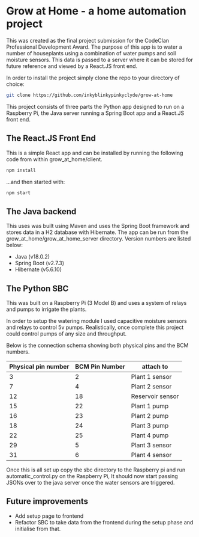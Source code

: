 # Grow at Home - a home automation project

This was created as the final project submission for the CodeClan Professional Development Award. The purpose of this app is to water a number of houseplants using a combination of water pumps and soil moisture sensors. This data is passed to a server where it can be stored for future reference and viewed by a React.JS front end.

In order to install the project simply clone the repo to your directory of choice:

```bash
git clone https://github.com/inkyblinkypinkyclyde/grow-at-home
```


This project consists of three parts the Python app designed to run on a Raspberry Pi, the Java server running a Spring Boot app and a React.JS front end.

## The React.JS Front End

This is a simple React app and can be installed by running the following code from within grow_at_home/client.

```bash
npm install
```

...and then started with:

```bash
npm start
```

## The Java backend

This uses was built using Maven and uses the Spring Boot framework and stores data in a H2 database with Hibernate. The app can be run from the grow_at_home/grow_at_home_server directory. Version numbers are listed below:
* Java (v18.0.2)
* Spring Boot (v2.7.3)
* Hibernate (v5.6.10)

## The Python SBC

This was built on a Raspberry Pi (3 Model B) and uses a system of relays and pumps to irrigate the plants.

In order to setup the watering module I used capacitive moisture sensors and relays to control 5v pumps. Realistically, once complete this project could control pumps of any size and throughput.

Below is the connection schema showing both physical pins and the BCM numbers.


|Physical pin number| BCM Pin Number| attach to|
|-|-|-|
|3|2|Plant 1 sensor|
|7|4|Plant 2 sensor|
|12|18|Reservoir sensor|
|15|22|Plant 1 pump|
|16|23|Plant 2 pump|
|18|24|Plant 3 pump|
|22|25|Plant 4 pump|
|29|5|Plant 3 sensor|
|31|6|Plant 4 sensor|



Once this is all set up copy the sbc directory to the Raspberry pi and run automatic_control.py on the Raspberry Pi, It should now start passing JSONs over to the java server once the water sensors are triggered.


## Future improvements
* Add setup page to frontend
* Refactor SBC to take data from the frontend during the setup phase and initialise from that.

